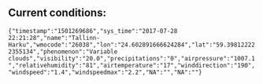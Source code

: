 ## Current conditions: 
 ``` {"timestamp":"1501269686","sys_time":"2017-07-28 22:21:28","name":"Tallinn-Harku","wmocode":"26038","lon":"24.602891666624284","lat":"59.398122222355134","phenomenon":"Variable clouds","visibility":"20.0","precipitations":"0","airpressure":"1007.1","relativehumidity":"81","airtemperature":"17","winddirection":"190","windspeed":"1.4","windspeedmax":"2.2","NA":"","NA":""} ```
